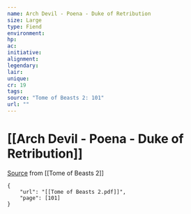 ```yaml
---
name: Arch Devil - Poena - Duke of Retribution
size: Large
type: Fiend
environment: 
hp: 
ac: 
initiative: 
alignment: 
legendary: 
lair: 
unique: 
cr: 19
tags: 
source: "Tome of Beasts 2: 101"
url: ""
---
```

# [[Arch Devil - Poena - Duke of Retribution]]

[Source](zotero://open-pdf/library/items/9UQIAB6R?page=101) from [[Tome of Beasts 2]]

```pdf
{
	"url": "[[Tome of Beasts 2.pdf]]",
	"page": [101]
}
```

